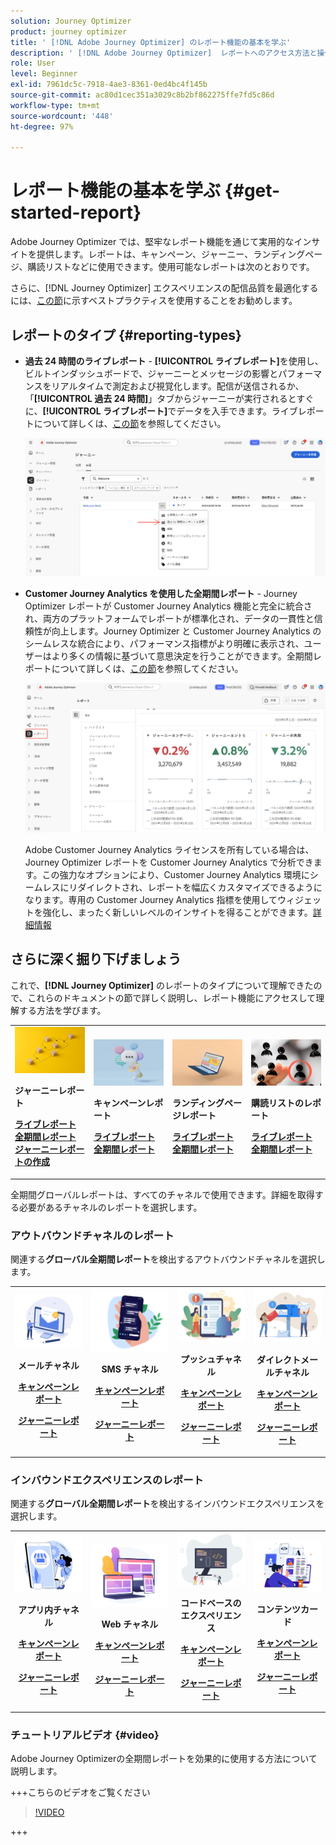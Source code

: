 ```yaml
---
solution: Journey Optimizer
product: journey optimizer
title: ' [!DNL Adobe Journey Optimizer] のレポート機能の基本を学ぶ'
description: ' [!DNL Adobe Journey Optimizer]  レポートへのアクセス方法と操作方法について説明します。'
role: User
level: Beginner
exl-id: 7961dc5c-7918-4ae3-8361-0ed4bc4f145b
source-git-commit: ac80d1cec351a3029c8b2bf862275ffe7fd5c86d
workflow-type: tm+mt
source-wordcount: '448'
ht-degree: 97%

---
```


# レポート機能の基本を学ぶ {#get-started-report}

Adobe Journey Optimizer では、堅牢なレポート機能を通じて実用的なインサイトを提供します。レポートは、キャンペーン、ジャーニー、ランディングページ、購読リストなどに使用できます。使用可能なレポートは次のとおりです。

さらに、[!DNL Journey Optimizer] エクスペリエンスの配信品質を最適化するには、[この節](deliverability.md)に示すベストプラクティスを使用することをお勧めします。


## レポートのタイプ {#reporting-types}

* **過去 24 時間のライブレポート** - **[!UICONTROL ライブレポート]**&#x200B;を使用し、ビルトインダッシュボードで、ジャーニーとメッセージの影響とパフォーマンスをリアルタイムで測定および視覚化します。配信が送信されるか、「**[!UICONTROL 過去 24 時間]**」タブからジャーニーが実行されるとすぐに、**[!UICONTROL ライブレポート]**&#x200B;でデータを入手できます。ライブレポートについて詳しくは、[この節](live-report.md)を参照してください。

  ![](assets/report_journey.png)


* **Customer Journey Analytics を使用した全期間レポート** - Journey Optimizer レポートが Customer Journey Analytics 機能と完全に統合され、両方のプラットフォームでレポートが標準化され、データの一貫性と信頼性が向上します。Journey Optimizer と Customer Journey Analytics のシームレスな統合により、パフォーマンス指標がより明確に表示され、ユーザーはより多くの情報に基づいて意思決定を行うことができます。全期間レポートについて詳しくは、[この節](report-gs-cja.md)を参照してください。

  ![](assets/gs-cja-report-1.png)

  Adobe Customer Journey Analytics ライセンスを所有している場合は、Journey Optimizer レポートを Customer Journey Analytics で分析できます。この強力なオプションにより、Customer Journey Analytics 環境にシームレスにリダイレクトされ、レポートを幅広くカスタマイズできるようになります。専用の Customer Journey Analytics 指標を使用してウィジェットを強化し、まったく新しいレベルのインサイトを得ることができます。[詳細情報](report-cja-manage.md)


## さらに深く掘り下げましょう

これで、**[!DNL Journey Optimizer]** のレポートのタイプについて理解できたので、これらのドキュメントの節で詳しく説明し、レポート機能にアクセスして理解する方法を学びます。


<table style="table-layout:fixed"><tr style="border: 0;">
<td>
<img alt="ジャーニーレポート" src="../assets/do-not-localize/start-journey.jpeg">
<div>
<p><strong>ジャーニーレポート</strong></p>
</div>
<div>
<a href="journey-live-report.md"><strong>ライブレポート</strong></a>
</div>
<div>
<a href="journey-global-report-cja.md"><strong>全期間レポート</strong></a>
</div>
<div>
<a href="sharing-overview.md"><strong>ジャーニーレポートの作成</strong></a>
</div>
<p>
<p>
</td>
<td>
<img alt="キャンペーンレポート" src="../assets/do-not-localize/start-campaign.jpeg">
<div>
<p><strong>キャンペーンレポート</strong></p>
</div>
<div>
<a href="campaign-live-report.md"><strong>ライブレポート</strong></a>
</div>
<div>
<a href="campaign-global-report-cja.md"><strong>全期間レポート</strong></a>
</div>
<p>
<p>
</td>
<td>
<img alt="ランディングページレポート" src="../assets/do-not-localize/start-interface.jpeg">
<div>
<p><strong>ランディングページレポート</strong></p>
</div>
<div>
<a href="lp-report-live.md"><strong>ライブレポート</strong></a>
</div>
<div>
<a href="lp-report-global-cja.md"><strong>全期間レポート</strong></a>
</div>
<p>
<p>
</td>
<td>
<img alt="購読リストのレポート" src="../assets/do-not-localize/role.jpg">
<div>
<p><strong>購読リストのレポート</strong></p>
</div>
<div>
<a href="subscription-report-live.md"><strong>ライブレポート</strong></a>
</div>
<div>
<a href="subscription-report-global-cja.md"><strong>全期間レポート</strong></a>
</div>
<p>
<p>
</td>
</tr></table>


全期間グローバルレポートは、すべてのチャネルで使用できます。詳細を取得する必要があるチャネルのレポートを選択します。

### アウトバウンドチャネルのレポート

関連する&#x200B;**グローバル全期間レポート**&#x200B;を検出するアウトバウンドチャネルを選択します。

<table style="table-layout:fixed"><tr style="border: 0;">
<td><img alt="メール" src="../channels/assets/do-not-localize/email.png">
<div align="center"><p><strong>メールチャネル</strong></p><p><a href="campaign-global-report-cja-email.md"><strong>キャンペーンレポート</strong></a></p><p><a href="journey-global-report-cja-email.md"><strong>ジャーニーレポート</strong></a></p></div></td>
<td><a href="campaign-global-report-cja-sms.md"><img alt="SMS" src="../channels/assets/do-not-localize/sms.png"></a>
<div align="center"><p><strong>SMS チャネル</strong></p><p><a href="campaign-global-report-cja-sms.md"><strong>キャンペーンレポート</strong></a></p><p><a href="journey-global-report-cja-sms.md"><strong>ジャーニーレポート</strong></a></p></div></td>
<td><a href="campaign-global-report-cja-push.md"><img alt="プッシュ" src="../channels/assets/do-not-localize/push.png"></a>
<div align="center"><p><strong>プッシュチャネル</strong></p><p><a href="campaign-global-report-cja-push.md"><strong>キャンペーンレポート</strong></a></p><p><a href="journey-global-report-cja-push.md"><strong>ジャーニーレポート</strong></a></p></div></td>
<td><a href="campaign-global-report-cja-direct.md"><img alt="ダイレクトメール" src="../channels/assets/do-not-localize/direct-mail.jpg"></a>
<div align="center"><p><strong>ダイレクトメールチャネル</strong></p><p><a href="campaign-global-report-cja-direct.md"><strong>キャンペーンレポート</strong></a></p><p><a href="journey-global-report-cja-direct.md"><strong>ジャーニーレポート</strong></a></p></div></td>
</tr></table>

### インバウンドエクスペリエンスのレポート

関連する&#x200B;**グローバル全期間レポート**&#x200B;を検出するインバウンドエクスペリエンスを選択します。

<table style="table-layout:fixed"><tr style="border: 0;">
<td><img alt="アプリ内" src="../channels/assets/do-not-localize/inapp.jpg">
<div align="center"><p><strong>アプリ内チャネル</strong></p><p><a href="campaign-global-report-cja-inapp.md"><strong>キャンペーンレポート</strong></a></p><p><a href="journey-global-report-cja-inapp.md"><strong>ジャーニーレポート</strong></a></p></div></td>
<td><p><img alt="Web" src="../channels/assets/do-not-localize/web.jpg"></p>
<div align="center"><p><strong>Web チャネル</strong></p><p><a href="campaign-global-report-cja-web.md"><strong>キャンペーンレポート</strong></a></p><p><a href="journey-global-report-cja-web.md"><strong>ジャーニーレポート</strong></a></p></div></td>
<td><img alt="コードベースのエクスペリエンス" src="../channels/assets/do-not-localize/code.png">
<div align="center"><p><strong>コードベースのエクスペリエンス</strong></p><p><a href="campaign-global-report-cja-code.md"><strong>キャンペーンレポート</strong></a></p><p><a href="campaign-global-report-cja-code.md"><strong>ジャーニーレポート</strong></a></p></div></td>
<td><img alt="コンテンツカード" src="../channels/assets/do-not-localize/cards.png">
<div align="center"><p><strong>コンテンツカード</strong></p><p><a href="campaign-global-report-cja-content.md"><strong>キャンペーンレポート</strong></a></p><p><a href="journey-global-report-cja-content.md"><strong>ジャーニーレポート</strong></a></p></div></td>
</tr></table>

### チュートリアルビデオ {#video}

Adobe Journey Optimizerの全期間レポートを効果的に使用する方法について説明します。

+++こちらのビデオをご覧ください

>[!VIDEO](https://video.tv.adobe.com/v/3422696?captions=jpn&learn=on)

+++
